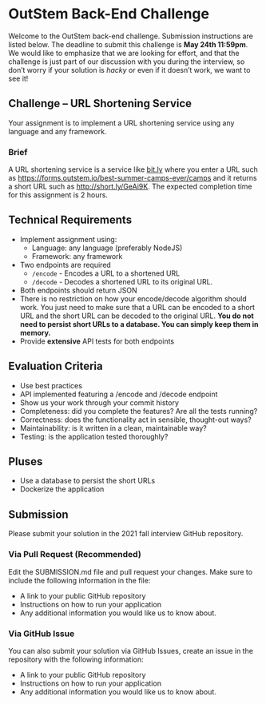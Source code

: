 
# OutStem Back-End Challenge
Welcome to the OutStem back-end challenge. Submission instructions are listed below. The deadline to submit this challenge is **May 24th 11:59pm**. We would like to emphasize that we are looking for effort, and that the challenge is just part of our discussion with you during the interview, so don’t worry if your solution is *hacky* or even if it doesn’t work, we want to see it!

## Challenge – URL Shortening Service
Your assignment is to implement a URL shortening service using any language and any framework.

### Brief

A URL shortening service is a service like [bit.ly](https://bit.ly) where you enter a URL such as https://forms.outstem.io/best-summer-camps-ever/camps and it returns a short URL such as http://short.ly/GeAi9K. The expected completion time for this assignment is 2 hours.

## Technical Requirements

- Implement assignment using:
  - Language: any language (preferably NodeJS)
  - Framework: any framework
- Two endpoints are required
  - `/encode` - Encodes a URL to a shortened URL
  - `/decode` - Decodes a shortened URL to its original URL.
- Both endpoints should return JSON
- There is no restriction on how your encode/decode algorithm should work. You just need to make sure that a URL can be encoded to a short URL and the short URL can be decoded to the original URL. **You do not need to persist short URLs to a database. You can simply keep them in memory.**
- Provide **extensive** API tests for both endpoints

## Evaluation Criteria

- Use best practices
- API implemented featuring a /encode and /decode endpoint
- Show us your work through your commit history
- Completeness: did you complete the features? Are all the tests running?
- Correctness: does the functionality act in sensible, thought-out ways?
- Maintainability: is it written in a clean, maintainable way?
- Testing: is the application tested thoroughly?

## Pluses
- Use a database to persist the short URLs
- Dockerize the application

## Submission

Please submit your solution in the 2021 fall interview GitHub repository.

### Via Pull Request (Recommended)

Edit the SUBMISSION.md file and pull request your changes. Make sure to include the following information in the file:

- A link to your public GitHub repository
- Instructions on how to run your application
- Any additional information you would like us to know about.

### Via GitHub Issue

You can also submit your solution via GitHub Issues, create an issue in the repository with the following information:
- A link to your public GitHub repository
- Instructions on how to run your application
- Any additional information you would like us to know about.